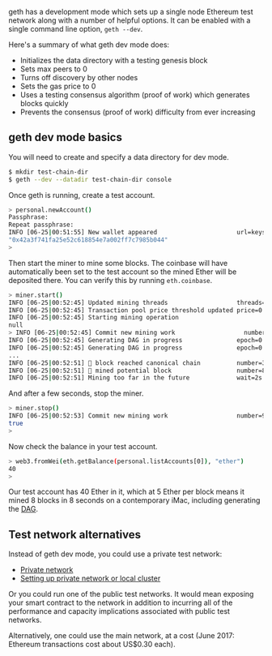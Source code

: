 geth has a development mode which sets up a single node Ethereum test network along with a number of helpful options. It can be enabled with a single command line option, `geth --dev`.

Here's a summary of what geth dev mode does:

* Initializes the data directory with a testing genesis block
* Sets max peers to 0
* Turns off discovery by other nodes
* Sets the gas price to 0
* Uses a testing consensus algorithm (proof of work) which generates blocks quickly
* Prevents the consensus (proof of work) difficulty from ever increasing

## geth dev mode basics

You will need to create and specify a data directory for dev mode.

```sh
$ mkdir test-chain-dir
$ geth --dev --datadir test-chain-dir console
```

Once geth is running, create a test account.

```sh
> personal.newAccount()
Passphrase: 
Repeat passphrase: 
INFO [06-25|00:51:55] New wallet appeared                      url=keystore:///tmp… status=Locked
"0x42a3f741fa25e52c618854e7a002ff7c7985b044"
>
```

Then start the miner to mine some blocks. The coinbase will have automatically been set to the test account so the mined Ether will be deposited there. You can verify this by running `eth.coinbase`.

```sh
> miner.start()
INFO [06-25|00:52:45] Updated mining threads                   threads=0
INFO [06-25|00:52:45] Transaction pool price threshold updated price=0
INFO [06-25|00:52:45] Starting mining operation 
null
> INFO [06-25|00:52:45] Commit new mining work                   number=1 txs=0 uncles=0 elapsed=103.893µs
INFO [06-25|00:52:45] Generating DAG in progress               epoch=0 percentage=0 elapsed=68.374µs
INFO [06-25|00:52:45] Generating DAG in progress               epoch=0 percentage=3 elapsed=137.968µs
...
INFO [06-25|00:52:51] 🔗 block reached canonical chain          number=3 hash=7049f9…22f775
INFO [06-25|00:52:51] 🔨 mined potential block                  number=8 hash=c84185…4b5994
INFO [06-25|00:52:51] Mining too far in the future             wait=2s
```

And after a few seconds, stop the miner.

```sh
> miner.stop()
INFO [06-25|00:52:53] Commit new mining work                   number=9 txs=0 uncles=0 elapsed=2.002s
true
> 
```

Now check the balance in your test account.

```sh
> web3.fromWei(eth.getBalance(personal.listAccounts[0]), "ether")
40
> 
```

Our test account has 40 Ether in it, which at 5 Ether per block means it mined 8 blocks in 8 seconds on a contemporary iMac, including generating the [DAG](https://ethereum.stackexchange.com/questions/1993/what-actually-is-a-dag).

## Test network alternatives

Instead of geth dev mode, you could use a private test network:

* [Private network](https://github.com/ethereum/go-ethereum/wiki/Private-network)
* [Setting up private network or local cluster](https://github.com/ethereum/go-ethereum/wiki/Setting-up-private-network-or-local-cluster)

Or you could run one of the public test networks. It would mean exposing your smart contract to the network in addition to incurring all of the performance and capacity implications associated with public test networks.

Alternatively, one could use the main network, at a cost (June 2017: Ethereum transactions cost about US$0.30 each).